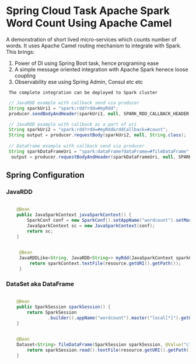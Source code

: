 # Spring Cloud Task Apache Spark Word Count Using Apache Camel

A demonstration of short lived micro-services which counts number of words. It uses Apache Camel routing mechanism to
integrate with Spark. This brings:
1. Power of DI using Spring Boot task, hence programing ease
2. A simple message oriented integration with Apache Spark henece loose coupling
3. Observability ese using Spring Admin, Consul etc etc
```
 The complete integration can be deployed to Spark cluster
```

```java
 // JavaRDD example with callback send via producer
 String sparkUri1 = "spark:rdd?rdd=#myRdd";
 producer.sendBodyAndHeader(sparkUri1, null, SPARK_RDD_CALLBACK_HEADER, new SerializableVoidRddCallback());

 // JavaRDD example with callback as a part of uri
 String sparkUri2 = "spark:rdd?rdd=#myRdd&rddCallback=#count";
 String output = producer.requestBody(sparkUri2, null, String.class);
  
 // DataFrame example with callback send via producer
 String sparkDataFrameUri = "spark:dataFrame?dataFrame=#fileDataFrame";
  output = producer.requestBodyAndHeader(sparkDataFrameUri, null, SPARK_DATAFRAME_CALLBACK_HEADER, new SerializableDataFrameCallback(), String.class);

```

## Spring Configuration
### JavaRDD
```java
    
    @Bean
    public JavaSparkContext javaSparkContext() {
        SparkConf conf = new SparkConf().setAppName("wordcount").setMaster("local[*]");
        JavaSparkContext sc = new JavaSparkContext(conf);
        return sc;
    }
 ```
 
```java
     
     @Bean
     JavaRDDLike<String, JavaRDD<String>> myRdd(JavaSparkContext sparkContext, @Value("classpath:testrdd.txt") Resource resource) throws IOException {
         return sparkContext.textFile(resource.getURI().getPath());
     }  

```

### DataSet aka DataFrame
```java
    
    @Bean
    public SparkSession sparkSession() {
        return SparkSession
                .builder().appName("wordcount").master("local[*]").getOrCreate();
    }
```

```java
     
    @Bean
    Dataset<String> fileDataFrame(SparkSession sparkSession, @Value("classpath:testrdd.txt") Resource resource) throws IOException {
        return sparkSession.read().textFile(resource.getURI().getPath());
    }  

```